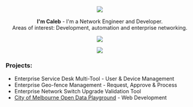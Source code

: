 <h3 align="center">
    <img src="https://i.postimg.cc/nVk9xH7H/Application-Frame-Host-mjk-L35s-DDr-removebg-preview.png">
</h3>

<p align="center">
    <b>I'm Caleb</b> - I'm a Network Engineer and Developer.<br> Areas of interest: Development, automation and enterprise networking. 
</p>

<p align="center">
    <img src="https://skillicons.dev/icons?i=py,powershell,bash"/>
</p>

<p align="center">
    <a href="https://www.linkedin.com/in/caleb-webb/">
        <img src="https://img.shields.io/badge/-LinkedIn-blue?style=social&logo=linkedin"/>
    </a>
</p>

### Projects:
- Enterprise Service Desk Multi-Tool - User & Device Management
- Enterprise Geo-fence Management - Request, Approve & Process
- Enterprise Network Switch Upgrade Validation Tool
- <a href="https://github.com/Chameleon-company/MOP"> City of Melbourne Open Data Playground</a> - Web Development
